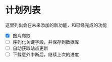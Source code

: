 # 计划列表
这里列出会在未来添加的新功能，和已经完成的功能

- [X] 图片爬取
- [ ] 序列化关键字段，并保存到数据库
- [ ] 自动获取站点更新
- [ ] 下载意外中断后，继续上次的进度
